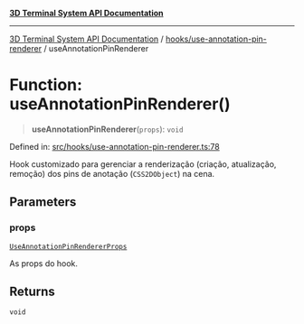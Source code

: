 [**3D Terminal System API Documentation**](../../../README.md)

***

[3D Terminal System API Documentation](../../../README.md) / [hooks/use-annotation-pin-renderer](../README.md) / useAnnotationPinRenderer

# Function: useAnnotationPinRenderer()

> **useAnnotationPinRenderer**(`props`): `void`

Defined in: [src/hooks/use-annotation-pin-renderer.ts:78](https://github.com/Dicommunitas/ThreeJS_Terminal_3D/blob/fa305a5866f8e322e02a0c9af5d13b645eb5703c/src/hooks/use-annotation-pin-renderer.ts#L78)

Hook customizado para gerenciar a renderização (criação, atualização, remoção)
dos pins de anotação (`CSS2DObject`) na cena.

## Parameters

### props

[`UseAnnotationPinRendererProps`](../interfaces/UseAnnotationPinRendererProps.md)

As props do hook.

## Returns

`void`

